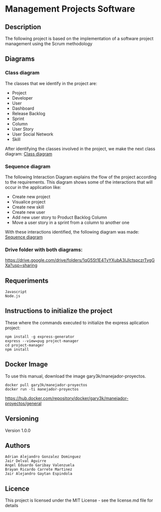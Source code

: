 # Management Projects Software

## Description
The following project is based on the implementation of a software project management using the Scrum methodology

## Diagrams
### Class diagram
The classes that we identify in the project are: 
- Project
- Developer
- User
- Dashboard
- Release Backlog
- Sprint 
- Column
- User Story 
- User Social Network
- Skill

After identifying the classes involved in the project, we make the next class diagram:
[Class diagram](./diagrams/class-diagram.png)

### Sequence diagram
The following Interaction Diagram explains the flow of the project according to the requirements. This diagram shows some of the interactions that will occur in the application like:
- Create new project 
- Visualice project 
- Create new skill
- Create new user 
- Add new user story to Product Backlog Column
- Move a user story in a sprint from a column to another one

With these interactions identified, the following diagram was made:
[Sequence diagram](./diagrams/sequence-diagram.png)

###  Drive folder with both diagrams:
https://drive.google.com/drive/folders/1qG5St1E4TvYXubA3IJIctspczrTvgGXa?usp=sharing

## Requeriments
```
Javascript
Node.js
```


## Instructions to initialize the project
These where the commands executed to initialize the express aplication project:
```
npm install -g express-generator
express --view=pug project-manager
cd project-manager
npm install

```
## Docker Image
To use this manual, download the image gary3k/manejador-proyectos.
```
docker pull gary3k/manejador-proyectos
docker run -ti manejador-proyectos

```
https://hub.docker.com/repository/docker/gary3k/manejador-proyectos/general


## Versioning
Version 1.0.0

## Authors
```
Adrian Alejandro Gonzalez Dominguez
Jair Delval Aguirre
Angel Eduardo Garibay Valenzuela
Brayan Ricardo Carrete Martinez
Jair Alejandro Gaytan Espindola
```
## Licence
This project is licensed under the MIT License - see the license.md file for details
